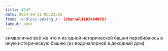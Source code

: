 ```yaml
---
title: 1947
date: 2024-04-11 00:23:06
from: 'endless шизing ⍼' (channel1162404975)
layout: post
---
```


символично всё же что я из одной исторической башни перебираюсь в иную историческую башню (из водонапорной в доходный дом)
